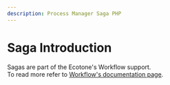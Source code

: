 ```yaml
---
description: Process Manager Saga PHP
---
```


# Saga Introduction

Sagas are part of the Ecotone's Workflow support. \
To read more refer to [Workflow's documentation page](../business-workflows/).
